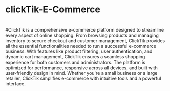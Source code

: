 # clickTik-E-Commerce

#

#ClickTik is a comprehensive e-commerce platform designed to streamline every aspect of online shopping. From browsing products and managing inventory to secure checkout and customer management, ClickTik provides all the essential functionalities needed to run a successful e-commerce business. With features like product filtering, user authentication, and dynamic cart management, ClickTik ensures a seamless shopping experience for both customers and administrators. The platform is optimized for performance, responsive across all devices, and built with user-friendly design in mind. Whether you're a small business or a large retailer, ClickTik simplifies e-commerce with intuitive tools and a powerful interface.
